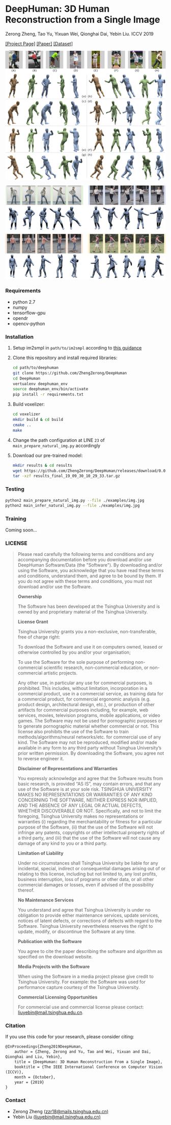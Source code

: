 # DeepHuman: 3D Human Reconstruction from a Single Image
Zerong Zheng, Tao Yu, Yixuan Wei, Qionghai Dai, Yebin Liu.  ICCV 2019

[[Project Page]](http://www.liuyebin.com/deephuman/deephuman.html)
[[Paper]](http://openaccess.thecvf.com/content_ICCV_2019/papers/Zheng_DeepHuman_3D_Human_Reconstruction_From_a_Single_Image_ICCV_2019_paper.pdf)
[[Dataset]]()

![teaser](./assests/results_large.jpg)

![tease2](./assests/video_app.jpg)

### Requirements
- python 2.7
- numpy
- tensorflow-gpu
- opendr
- opencv-python

### Installation
1. Setup im2smpl in ```path/to/im2smpl``` according to [this guidance](https://github.com/ZhengZerong/im2smpl)

2. Clone this repository and install required libraries:
    ```bash
    cd path/to/deephuman
    git clone https://github.com/ZhengZerong/DeepHuman
    cd DeepHuman
    vertualenv deephuman_env
    source deephuman_env/bin/activate
    pip install -r requirements.txt
    ```

3. Build voxelizer:
    ```bash
    cd voxelizer 
    mkdir build & cd build
    cmake ..
    make
    ```

4. Change the path configuration at LINE ```23``` of ```main_prepare_natural_img.py``` accordingly

5. Download our pre-trained model:
    ```bash
    mkdir results & cd results
    wget https://github.com/ZhengZerong/DeepHuman/releases/download/0.0/results_final_19_09_30_10_29_33.tar.gz
    tar -xzf results_final_19_09_30_10_29_33.tar.gz
    ```

### Testing
```bash
python2 main_prepare_natural_img.py --file ./examples/img.jpg
python2 main_infer_natural_img.py --file ./examples/img.jpg
```

### Training
Coming soon...


### LICENSE
>Please read carefully the following terms and conditions and any accompanying documentation before you download and/or use DeepHuman Software/Data (the "Software"). By downloading and/or using the Software, you acknowledge that you have read these terms and conditions, understand them, and agree to be bound by them. If you do not agree with these terms and conditions, you must not download and/or use the Software. 
>
>**Ownership**
>
>The Software has been developed at the Tsinghua University and is owned by and proprietary material of the Tsinghua University. 
>
>**License Grant**
>
>Tsinghua University grants you a non-exclusive, non-transferable, free of charge right: 
>
>To download the Software and use it on computers owned, leased or otherwise controlled by you and/or your organisation;
>
>To use the Software for the sole purpose of performing non-commercial scientific research, non-commercial education, or non-commercial artistic projects. 
>
>Any other use, in particular any use for commercial purposes, is prohibited. This includes, without limitation, incorporation in a commercial product, use in a commercial service, as training data for a commercial product, for commercial ergonomic analysis (e.g. product design, architectural design, etc.), or production of other artifacts for commercial purposes including, for example, web services, movies, television programs, mobile applications, or video games. The Software may not be used for pornographic purposes or to generate pornographic material whether commercial or not. This license also prohibits the use of the Software to train methods/algorithms/neural networks/etc. for commercial use of any kind. The Software may not be reproduced, modified and/or made available in any form to any third party without Tsinghua University’s prior written permission. By downloading the Software, you agree not to reverse engineer it. 
>
>**Disclaimer of Representations and Warranties**
>
>You expressly acknowledge and agree that the Software results from basic research, is provided “AS IS”, may contain errors, and that any use of the Software is at your sole risk. TSINGHUA UNIVERSITY MAKES NO REPRESENTATIONS OR WARRANTIES OF ANY KIND CONCERNING THE SOFTWARE, NEITHER EXPRESS NOR IMPLIED, AND THE ABSENCE OF ANY LEGAL OR ACTUAL DEFECTS, WHETHER DISCOVERABLE OR NOT. Specifically, and not to limit the foregoing, Tsinghua University makes no representations or warranties (i) regarding the merchantability or fitness for a particular purpose of the Software, (ii) that the use of the Software will not infringe any patents, copyrights or other intellectual property rights of a third party, and (iii) that the use of the Software will not cause any damage of any kind to you or a third party. 
>
>**Limitation of Liability**
>
>Under no circumstances shall Tsinghua University be liable for any incidental, special, indirect or consequential damages arising out of or relating to this license, including but not limited to, any lost profits, business interruption, loss of programs or other data, or all other commercial damages or losses, even if advised of the possibility thereof. 
>
>**No Maintenance Services**
>
>You understand and agree that Tsinghua University is under no obligation to provide either maintenance services, update services, notices of latent defects, or corrections of defects with regard to the Software. Tsinghua University nevertheless reserves the right to update, modify, or discontinue the Software at any time. 
>
>**Publication with the Software**
>
>You agree to cite the paper describing the software and algorithm as specified on the download website. 
>
>**Media Projects with the Software**
>
>When using the Software in a media project please give credit to Tsinghua University. For example: the Software was used for performance capture courtesy of the Tsinghua University. 
>
>**Commercial Licensing Opportunities**
>
>For commercial use and commercial license please contact: liuyebin@mail.tsinghua.edu.cn. 


### Citation
If you use this code for your research, please consider citing:
```
@InProceedings{Zheng2019DeepHuman, 
    author = {Zheng, Zerong and Yu, Tao and Wei, Yixuan and Dai, Qionghai and Liu, Yebin},
    title = {DeepHuman: 3D Human Reconstruction From a Single Image},
    booktitle = {The IEEE International Conference on Computer Vision (ICCV)},
    month = {October},
    year = {2019}
}
```

### Contact
- Zerong Zheng [(zzr18@mails.tsinghua.edu.cn)](mailto:zzr18@mails.tsinghua.edu.cn)
- Yebin Liu [(liuyebin@mail.tsinghua.edu.cn)](mailto:liuyebin@mail.tsinghua.edu.cn)
